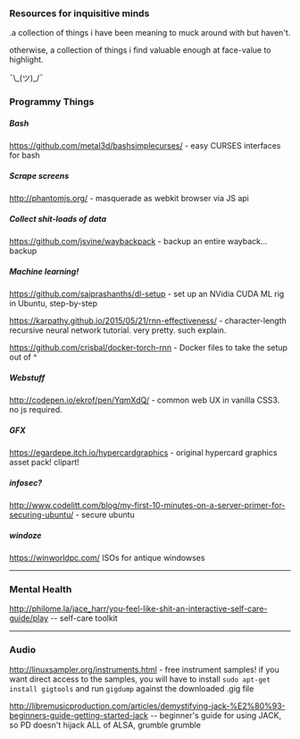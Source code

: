 ### Resources for inquisitive minds

.a collection of things i have been meaning to muck around with but haven't.

otherwise, a collection of things i find valuable enough at face-value to highlight.

 ¯\\\_(ツ)\_/¯

### Programmy Things

##### Bash

https://github.com/metal3d/bashsimplecurses/ - easy CURSES interfaces for bash

##### Scrape screens

http://phantomjs.org/ - masquerade as webkit browser via JS api


##### Collect shit-loads of data

https://github.com/jsvine/waybackpack - backup an entire wayback... backup

##### Machine learning!

https://github.com/saiprashanths/dl-setup - set up an NVidia CUDA ML rig in Ubuntu, step-by-step

https://karpathy.github.io/2015/05/21/rnn-effectiveness/ - character-length recursive neural network tutorial. very pretty. such explain.

https://github.com/crisbal/docker-torch-rnn - Docker files to take the setup out of ^

##### Webstuff

http://codepen.io/ekrof/pen/YqmXdQ/ - common web UX in vanilla CSS3. no js required.

##### GFX

https://egardepe.itch.io/hypercardgraphics - original hypercard graphics asset pack! clipart!

##### infosec?

http://www.codelitt.com/blog/my-first-10-minutes-on-a-server-primer-for-securing-ubuntu/ - secure ubuntu

##### windoze

https://winworldpc.com/ ISOs for antique windowses


***

### Mental Health

http://philome.la/jace_harr/you-feel-like-shit-an-interactive-self-care-guide/play -- self-care toolkit


***

### Audio

http://linuxsampler.org/instruments.html - free instrument samples!
	if you want direct access to the samples, you will have to install `sudo apt-get install gigtools` and run `gigdump` against the downloaded .gig file

http://libremusicproduction.com/articles/demystifying-jack-%E2%80%93-beginners-guide-getting-started-jack -- beginner's guide for using JACK, so PD doesn't hijack ALL of ALSA, grumble grumble
